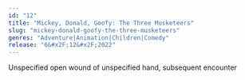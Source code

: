 ```yaml
---
id: "12"
title: "Mickey, Donald, Goofy: The Three Musketeers"
slug: "mickey-donald-goofy-the-three-musketeers"
genres: "Adventure|Animation|Children|Comedy"
release: "6&#x2F;12&#x2F;2022"
---
```


Unspecified open wound of unspecified hand, subsequent encounter


